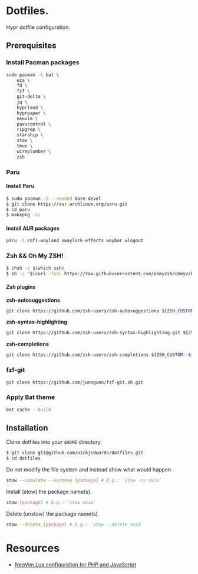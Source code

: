 # Dotfiles.

Hypr dotfile configuration.

## Prerequisites

### Install Pacman packages

```bash
sudo pacman -S bat \
    eza \
    fd \
    fzf \
    git-delta \
    jq \
    hyprland \
    hyprpaper \
    neovim \
    pavucontrol \
    ripgrep \
    starship \
    stow \
    tmux \
    wireplumber \
    zsh
```

### Paru

#### Install Paru

```bash
$ sudo pacman -S --needed base-devel
$ git clone https://aur.archlinux.org/paru.git
$ cd paru
$ makepkg -si
```

#### Install AUR packages

```bash
paru -S rofi-wayland swaylock-effects waybar wlogout
```

### Zsh && Oh My ZSH!

```bash
$ chsh -s $(which zsh)
$ sh -c "$(curl -fsSL https://raw.githubusercontent.com/ohmyzsh/ohmyzsh/master/tools/install.sh)"
```

#### Zsh plugins

**zsh-autosuggestions**

```bash
git clone https://github.com/zsh-users/zsh-autosuggestions ${ZSH_CUSTOM:-~/.oh-my-zsh/custom}/plugins/zsh-autosuggestions
```

**zsh-syntax-highlighting**

```bash
git clone https://github.com/zsh-users/zsh-syntax-highlighting.git ${ZSH_CUSTOM:-~/.oh-my-zsh/custom}/plugins/zsh-syntax-highlighting
```

**zsh-completions**

```bash
git clone https://github.com/zsh-users/zsh-completions ${ZSH_CUSTOM:-${ZSH:-~/.oh-my-zsh}/custom}/plugins/zsh-completions
```

### fzf-git

```bash
git clone https://github.com/junegunn/fzf-git.sh.git
```

### Apply Bat theme

```bash
bat cache --build
```

## Installation

Clone dotfiles into your `$HOME` directory.

```bash
$ git clone git@github.com/nickjedwards/dotfiles.git
$ cd dotfiles
```

Do not modify the file system and instead show what would happen.

```bash
stow --simulate --verbose [package] # E.g.: `stow -nv nvim`
```

Install (stow) the package name(s).

```bash
stow [package] # E.g.: `stow nvim`
```

Delete (unstow) the package name(s).

```bash
stow --delete [package] # E.g.: `stow --delete nvim`
```

# Resources

- [NeoVim Lua configuration for PHP and JavaScript](https://marioyepes.com/blog/neovim-ide-with-lua-for-web-development/)
